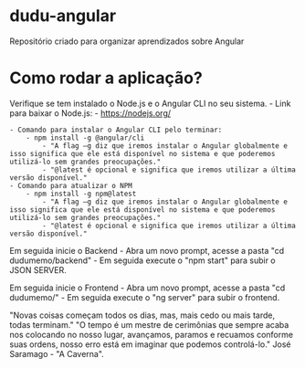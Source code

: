 # dudu-angular
Repositório criado para organizar aprendizados sobre Angular

# Como rodar a aplicação?
Verifique se tem instalado o Node.js e o Angular CLI no seu sistema.
    - Link para baixar o Node.js: 
        - https://nodejs.org/

    - Comando para instalar o Angular CLI pelo terminar:        
        - npm install -g @angular/cli
            - "A flag –g diz que iremos instalar o Angular globalmente e isso significa que ele está disponível no sistema e que poderemos utilizá-lo sem grandes preocupações."
            - "@latest é opcional e significa que iremos utilizar a última versão disponível."
    - Comando para atualizar o NPM
        - npm install -g npm@latest
            - "A flag –g diz que iremos instalar o Angular globalmente e isso significa que ele está disponível no sistema e que poderemos utilizá-lo sem grandes preocupações."
            - "@latest é opcional e significa que iremos utilizar a última versão disponível."

Em seguida inicie o Backend
    - Abra um novo prompt, acesse a pasta "cd dudumemo/backend"
    - Em seguida execute o "npm start" para subir o JSON SERVER.

Em seguida inicie o Frontend
    - Abra um novo prompt, acesse a pasta "cd dudumemo/"
    - Em seguida execute o "ng server" para subir o frontend.


"Novas coisas começam todos os dias, mas, mais cedo ou mais tarde, todas terminam."
"O tempo é um mestre de cerimônias que sempre acaba nos colocando no nosso lugar, avançamos, paramos e recuamos conforme suas ordens, nosso erro está em imaginar que podemos controlá-lo."
José Saramago - "A Caverna".